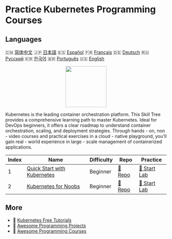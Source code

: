# Practice Kubernetes Programming Courses

## Languages

🇨🇳 [简体中文](README_zh.md) 🇯🇵 [日本語](README_ja.md) 🇪🇸 [Español](README_es.md) 🇫🇷 [Français](README_fr.md) 🇩🇪 [Deutsch](README_de.md) 🇷🇺 [Русский](README_ru.md) 🇰🇷 [한국어](README_ko.md) 🇧🇷 [Português](README_pt.md) 🇺🇸 [English](README.md) 

<div align="center">
<img width="128px" src="https://file.labex.io/path/RTAa3OE96ESn.png">
</div>

Kubernetes is the leading container orchestration platform. This Skill Tree provides a comprehensive learning path to master Kubernetes. Ideal for DevOps beginners, it offers a clear roadmap to understand container orchestration, scaling, and deployment strategies. Through hands - on, non - video courses and practical exercises in a cloud - native playground, you'll gain real - world experience in large - scale management of containerized applications.

|   Index | Name                                                                                | Difficulty   | Repo                                                                 | Practice                                                             |
|---------|-------------------------------------------------------------------------------------|--------------|----------------------------------------------------------------------|----------------------------------------------------------------------|
|       1 | [Quick Start with Kubernetes](https://labex.io/courses/quick-start-with-kubernetes) | Beginner     | [🔗 Repo](https://github.com/labex-labs/quick-start-with-kubernetes) | [🚀 Start Lab](https://labex.io/courses/quick-start-with-kubernetes) |
|       2 | [Kubernetes for Noobs](https://labex.io/courses/kubernetes-for-noobs)               | Beginner     | [🔗 Repo](https://github.com/labex-labs/kubernetes-for-noobs)        | [🚀 Start Lab](https://labex.io/courses/kubernetes-for-noobs)        |

## More

- 🔗 [Kubernetes Free Tutorials](https://github.com/labex-labs/kubernetes-free-tutorials)
- 🔗 [Awesome Programming Projects](https://github.com/labex-labs/awesome-programming-projects)
- 🔗 [Awesome Programming Courses](https://github.com/labex-labs/awesome-programming-courses)

